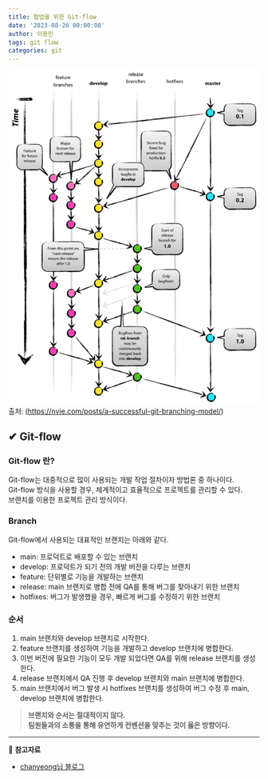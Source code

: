 ```yaml
---
title: 협업을 위한 Git-flow
date: '2023-08-26 00:00:00'
author: 이용민
tags: git flow
categories: git
---
```


![Git-flow](image.png)
출처: (<https://nvie.com/posts/a-successful-git-branching-model/>)

## ✔ Git-flow

### Git-flow 란?

Git-flow는 대중적으로 많이 사용되는 개발 작업 절차이자 방법론 중 하나이다.  
Git-flow 방식을 사용할 경우, 체계적이고 효율적으로 프로젝트를 관리할 수 있다.  
브랜치를 이용한 프로젝트 관리 방식이다.

### Branch

Git-flow에서 사용되는 대표적인 브랜치는 아래와 같다.  

- main: 프로덕트로 배포할 수 있는 브랜치
- develop: 프로덕트가 되기 전의 개발 버전을 다루는 브랜치
- feature: 단위별로 기능을 개발하는 브랜치
- release: main 브랜치로 병합 전에 QA를 통해 버그를 찾아내기 위한 브랜치
- hotfixes: 버그가 발생했을 경우, 빠르게 버그를 수정하기 위한 브랜치

### 순서

1. main 브랜치와 develop 브랜치로 시작한다.  
2. feature 브랜치를 생성하여 기능을 개발하고 develop 브랜치에 병합한다.  
3. 이번 버전에 필요한 기능이 모두 개발 되었다면 QA를 위해 release 브랜치를 생성한다.  
4. release 브랜치에서 QA 진행 후 develop 브랜치와 main 브랜치에 병합한다.
5. main 브랜치에서 버그 발생 시 hotfixes 브랜치를 생성하여 버그 수정 후 main, develop 브랜치에 병합한다.

> **브랜치와 순서는 절대적이지 않다.  
> 팀원들과의 소통을 통해 유연하게 컨벤션을 맞추는 것이 옳은 방향이다.**

---
📂 **참고자료**  

- [chanyeong님 블로그](https://chanyeong.com/blog/post/15)
